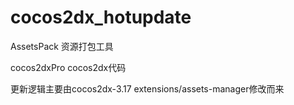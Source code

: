 # cocos2dx_hotupdate

AssetsPack 资源打包工具

cocos2dxPro cocos2dx代码

更新逻辑主要由cocos2dx-3.17 extensions/assets-manager修改而来
